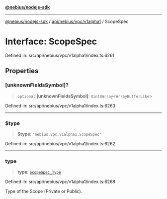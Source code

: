 [**@nebius/nodejs-sdk**](../../../../../README.md)

***

[@nebius/nodejs-sdk](../../../../../README.md) / [api/nebius/vpc/v1alpha1](../README.md) / ScopeSpec

# Interface: ScopeSpec

Defined in: src/api/nebius/vpc/v1alpha1/index.ts:6261

## Properties

### \[unknownFieldsSymbol\]?

> `optional` **\[unknownFieldsSymbol\]**: `Uint8Array`\<`ArrayBufferLike`\>

Defined in: src/api/nebius/vpc/v1alpha1/index.ts:6263

***

### $type

> **$type**: `"nebius.vpc.v1alpha1.ScopeSpec"`

Defined in: src/api/nebius/vpc/v1alpha1/index.ts:6262

***

### type

> **type**: [`ScopeSpec_Type`](../type-aliases/ScopeSpec_Type.md)

Defined in: src/api/nebius/vpc/v1alpha1/index.ts:6268

Type of the Scope (Private or Public).
